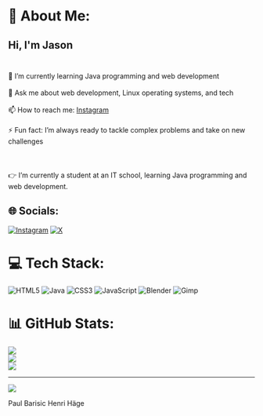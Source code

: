 # 💫 About Me:
## Hi, I'm Jason<br><br>    
🌱 I’m currently learning Java programming and web development<br/><br>    💬 Ask me about web development, Linux operating systems, and tech<br/><br>    📫 How to reach me: [Instagram](https://www.instagram.com/j.ason0567/)<br/><br>    ⚡ Fun fact: I’m always ready to tackle complex problems and take on new challenges<br/><br/><br><br>👉 I’m currently a student at an IT school, learning Java programming and web development.


## 🌐 Socials:
[![Instagram](https://img.shields.io/badge/Instagram-%23E4405F.svg?logo=Instagram&logoColor=white)](https://instagram.com/j.ason0567) [![X](https://img.shields.io/badge/X-black.svg?logo=X&logoColor=white)](https://x.com/j_ason0567) 

# 💻 Tech Stack:
![HTML5](https://img.shields.io/badge/html5-%23E34F26.svg?style=for-the-badge&logo=html5&logoColor=white) ![Java](https://img.shields.io/badge/java-%23ED8B00.svg?style=for-the-badge&logo=openjdk&logoColor=white) ![CSS3](https://img.shields.io/badge/css3-%231572B6.svg?style=for-the-badge&logo=css3&logoColor=white) ![JavaScript](https://img.shields.io/badge/javascript-%23323330.svg?style=for-the-badge&logo=javascript&logoColor=%23F7DF1E) ![Blender](https://img.shields.io/badge/blender-%23F5792A.svg?style=for-the-badge&logo=blender&logoColor=white) ![Gimp](https://img.shields.io/badge/Gimp-657D8B?style=for-the-badge&logo=gimp&logoColor=FFFFFF)
# 📊 GitHub Stats:
![](https://github-readme-stats.vercel.app/api?username=Jaywolfy&theme=merko&hide_border=false&include_all_commits=false&count_private=false)<br/>
![](https://nirzak-streak-stats.vercel.app/?user=Jaywolfy&theme=merko&hide_border=false)<br/>
![](https://github-readme-stats.vercel.app/api/top-langs/?username=Jaywolfy&theme=merko&hide_border=false&include_all_commits=false&count_private=false&layout=compact)

---
[![](https://visitcount.itsvg.in/api?id=Jaywolfy&icon=0&color=11)](https://visitcount.itsvg.in)

<!-- Proudly created with GPRM ( https://gprm.itsvg.in ) -->


Paul Barisic
Henri Häge
